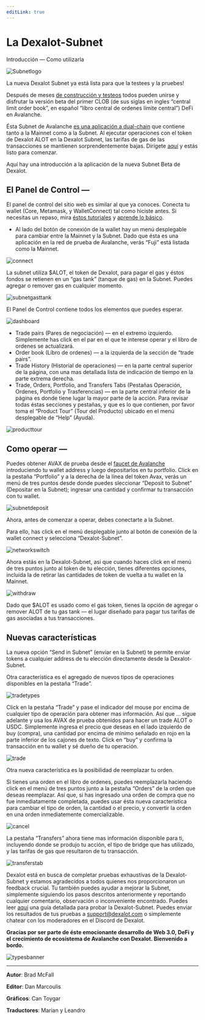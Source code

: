 ```yaml
---
editLink: true
---
```

# La Dexalot-Subnet
Introducción — Como utilizarla

![Subnetlogo](/images/howtouse/Subnetlogo.png)

La nueva Dexalot Subnet ya está lista para que la testees y la pruebes!

Después de meses [de construcción y testeos](https://medium.com/dexalot/testing-p%C3%BAblico-de-la-dexalot-subnet-37e7e9df487b) todos pueden unirse y disfrutar la versión beta del primer CLOB (de sus siglas en ingles “central limit order book”, en español “líbro central de ordenes límite central”) DeFi en Avalanche.

Ésta Subnet de Avalanche [es una aplicación a dual-chain](https://medium.com/dexalot/la-dexalot-subnet-2b8c84a67868) que contiene tanto a la Mainnet como a la Subnet. Al ejecutar operaciones con el token de Dexalot ALOT en la Dexalot Subnet, las tarifas de gas de las transacciones se mantienen sorprendentemente bajas. Dirígete [aquí](https://app.dexalot-test.com/trade) y estás listo para comenzar.

Aquí hay una introducción a la aplicación de la nueva Subnet Beta de Dexalot.

<YouTube id="vRvaswPuMNg" />

## El Panel de Control —
El panel de control del sitio web es similar al que ya conoces. Conecta tu wallet (Core, Metamask, y WalletConnect) tal como hiciste antes. Si necesitas un repaso, mira [éstos tutoriales](https://medium.com/dexalot/tagged/dexalot-tutorial) y [aprende lo básico](https://medium.com/dexalot/aprende-lo-b%C3%A1sico-749d29fad69f).

* Al lado del botón de conexión de la wallet hay un menú desplegable para cambiar entre la Mainnet y la Subnet. Dado que ésta es una aplicación en la red de prueba de Avalanche, verás “Fuji” está listada como la Mainnet.

![connect](/images/howtouse/connect.png)

La subnet utiliza $ALOT, el token de Dexalot, para pagar el gas y éstos fondos se retienen en un “gas tank” (tanque de gas) en la Subnet. Puedes agregar o remover gas en cualquier momento.

![subnetgasttank](/images/howtouse/subnetgastank.png)

El Panel de Control contiene todos los elementos que puedes esperar.

![dashboard](/images/howtouse/dashboard.png)

* Trade pairs (Pares de negociación) — en el extremo izquierdo. Simplemente has click en el par en el que te interese operar y el libro de ordenes se actualizará.
* Order book (Líbro de ordenes) — a la izquierda de la sección de “trade pairs”.
* Trade History (Historial de operaciones) — en la parte central superior de la página, con una mas detallada lista de indicación de tiempo en la parte extrema derecha.
* Trade, Orders, Portfolio, and Transfers Tabs (Pestañas Operación, Ordenes, Portfolio y Trasferencias) — en la parte central inferior de la página es donde tiene lugar la mayor parte de la acción. Para revisar todas éstas secciones y pestañas, y que es lo que contienen, por favor toma el “Product Tour” (Tour del Producto) ubicado en el menú desplegable de “Help” (Ayuda).

![producttour](/images/howtouse/producttour.png)

## Como operar —
Puedes obtener AVAX de prueba desde el [faucet de Avalanche](https://faucet.avax.network/) introduciendo tu wallet address y luego depositarlos en tu portfolio.
Click en la pestaña “Portfolio” y a la derecha de la línea del token Avax, verás un menú de tres puntos desde donde puedes sleccionar “Deposit to Subnet” (Depositar en la Subnet); ingresar una cantidad y confirmar tu transacción con tu wallet.

![subnetdeposit](/images/howtouse/subnetdeposit.png)

Ahora, antes de comenzar a operar, debes conectarte a la Subnet.

Para ello, has click en el menú desplegable junto al botón de conexión de la wallet connect y selecciona “Dexalot-Subnet”.

![networkswitch](/images/howtouse/networkswitch.png)

Ahora estás en la Dexalot-Subnet, asi que cuando haces click en el menú de tres puntos junto al token de tu elección, tienes diferentes opciones, incluida la de retirar las cantidades de token de vuelta a tu wallet en la Mainnet.

![withdraw](/images/howtouse/withdraw.png)

Dado que $ALOT es usado como el gas token, tienes la opción de agregar o remover ALOT de tu gas tank — el lugar diseñado para pagar tus tarifas de gas asociadas a tus transacciones.

## Nuevas características

La nueva opción “Send in Subnet” (enviar en la Subnet) te permite enviar tokens a cualquier address de tu elección directamente desde la Dexalot-Subnet.

Otra característica es el agregado de nuevos tipos de operaciones disponibles en la pestaña “Trade”.

![tradetypes](/images/howtouse/tradetypes.png)

Click en la pestaña “Trade” y pase el indicador del mouse por encima de cualquier tipo de operación para obtener mas información.
Así que … sigue adelante y usa los AVAX de prueba obtenidos para hacer un trade ALOT o USDC. Simplemente ingresa el precio que deseas en el lado izquierdo de buy (compra), una cantidad por encima de mínimo señalado en rojo en la parte inferior de los cajones de texto. Click en “buy” y confirma la transacción en tu wallet y sé dueño de tu operación.

![trade](/images/howtouse/trade.png)

Otra nueva característica es la posibilidad de reemplazar tu orden.

Si tienes una orden en el libro de ordenes, puedes reemplazarla haciendo click en el menú de tres puntos junto a la pestaña “Orders” de la orden que deseas reemplazar. Así que, si has ingresado una orden de compra que no fue inmediatamente completada, puedes usar ésta nueva característica para cambiar el tipo de orden, la cantidad o el precio, y convertir la orden en una orden inmediatemente comercializable.

![cancel](/images/howtouse/cancel.png)

La pestaña “Transfers” ahora tiene mas información disponible para ti, incluyendo donde se produjo tu acción, el tipo de bridge que has utilizado, y las tarifas de gas que resultaron de tu transacción.

![transferstab](/images/howtouse/transferstab.png)

Dexalot está en busca de completar pruebas exhaustivas de la Dexalot-Subnet y estamos agradecidos a todos quienes nos proporcionaron un feedback crucial. Tu también puedes ayudar a mejorar la Subnet, simplemente siguiendo los pasos descritos anteriormente y reportando cualquier comentario, observación o inconveniente encontrado. Puedes leer [aquí](https://medium.com/dexalot/testing-p%C3%BAblico-de-la-dexalot-subnet-37e7e9df487b) una guía detallada para probar la Dexalot-Subnet. Puedes enviar los resultados de tus pruebas a [support@dexalot.com](support@dexalot.com) o simplemente chatear con los moderadores en el Discord de Dexalot.

**Gracias por ser parte de éste emocionante desarrollo de Web 3.0, DeFi y el crecimiento de ecosistema de Avalanche con Dexalot. Bienvenido a bordo.**

![typesbanner](/images/howtouse/typesbanner.png)

---

**Autor**: Brad McFall

**Editor**: Dan Marcoulis

**Gráficos**: Can Toygar

**Traductores**: Marian y Leandro
